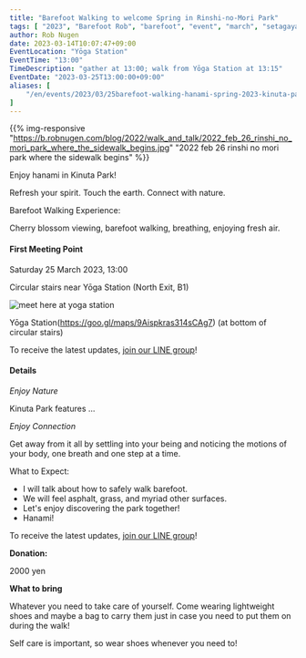 ```yaml
---
title: "Barefoot Walking to welcome Spring in Rinshi-no-Mori Park"
tags: [ "2023", "Barefoot Rob", "barefoot", "event", "march", "setagaya", "kinuta", "sakura", "spring", "walk", "はだし", "砧公園", "桜", "裸足のロブ" ]
author: Rob Nugen
date: 2023-03-14T10:07:47+09:00
EventLocation: "Yōga Station"
EventTime: "13:00"
TimeDescription: "gather at 13:00; walk from Yōga Station at 13:15"
EventDate: "2023-03-25T13:00:00+09:00"
aliases: [
    "/en/events/2023/03/25barefoot-walking-hanami-spring-2023-kinuta-park",
]
---
```


{{% img-responsive "https://b.robnugen.com/blog/2022/walk_and_talk/2022_feb_26_rinshi_no_mori_park_where_the_sidewalk_begins.jpg" "2022 feb 26 rinshi no mori park where the sidewalk begins" %}}

Enjoy hanami in Kinuta Park!

Refresh your spirit. Touch the earth. Connect with nature.

Barefoot Walking Experience:

Cherry blossom viewing, barefoot walking, breathing, enjoying fresh air.

#### First Meeting Point

Saturday 25 March 2023, 13:00

Circular stairs near Yōga Station (North Exit, B1)

<img
src="https://b.robnugen.com/blog/2023/walk_and_talk/meet_here_at_yoga_station.jpg"
alt="meet here at yoga station"
class="title" />

Yōga Station(https://goo.gl/maps/9Aispkras314sCAg7) (at bottom of circular stairs)

To receive the latest updates, [join our LINE group](/contact/)!

#### Details

*Enjoy Nature*

Kinuta Park features
...

*Enjoy Connection*

Get away from it all by settling into your being and noticing the
motions of your body, one breath and one step at a time.

What to Expect:

* I will talk about how to safely walk barefoot.
* We will feel asphalt, grass, and myriad other surfaces.
* Let's enjoy discovering the park together!
* Hanami!

To receive the latest updates, [join our LINE group](/contact/)!

**Donation:**

2000 yen

**What to bring**

Whatever you need to take care of yourself.  Come wearing lightweight
shoes and maybe a bag to carry them just in case you need to put them on
during the walk!

Self care is important, so wear shoes whenever you need to!

